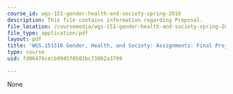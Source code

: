 ```yaml
---
course_id: wgs-151-gender-health-and-society-spring-2016
description: This file contains information regarding Proposal.
file_location: /coursemedia/wgs-151-gender-health-and-society-spring-2016/fd06476cecb9945f0583bc73062a3799_MITWGS_151S16_LGBTQProp.pdf
file_type: application/pdf
layout: pdf
title: 'WGS.151S16 Gender, Health, and Society: Assignments: Final Project1Proposal'
type: course
uid: fd06476cecb9945f0583bc73062a3799

---
```

None